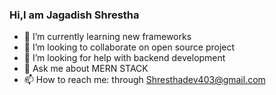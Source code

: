 ### Hi,I am Jagadish Shrestha


- 🌱 I’m currently learning new frameworks
- 👯 I’m looking to collaborate on open source project
- 🤔 I’m looking for help with backend development
- 💬 Ask me about MERN STACK
- 📫 How to reach me: through Shresthadev403@gmail.com



